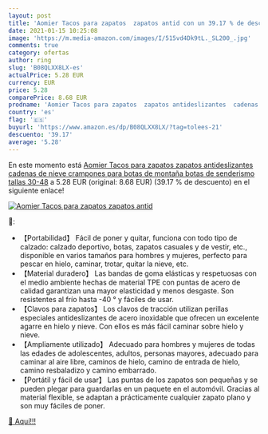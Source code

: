 ```yaml
---
layout: post
title: 'Aomier Tacos para zapatos  zapatos antid con un 39.17 % de descuento'
date: 2021-01-15 10:25:08
image: 'https://m.media-amazon.com/images/I/515vd4Dk9tL._SL200_.jpg'
comments: true
category: ofertas
author: ring
slug: 'B08QLXX8LX-es'
actualPrice: 5.28 EUR
currency: EUR
price: 5.28
comparePrice: 8.68 EUR
prodname: 'Aomier Tacos para zapatos  zapatos antideslizantes  cadenas de nieve  crampones para botas de montaña  botas de senderismo  tallas 30-48'
country: 'es'
flag: '🇪🇸'
buyurl: 'https://www.amazon.es/dp/B08QLXX8LX/?tag=tolees-21'
descuento: '39.17'
average: '5.28'
---
```


En este momento está [Aomier Tacos para zapatos  zapatos antideslizantes  cadenas de nieve  crampones para botas de montaña  botas de senderismo  tallas 30-48](https://www.amazon.es/dp/B08QLXX8LX/?tag=tolees-21) a 5.28 EUR (original: 8.68 EUR) (39.17 %  de descuento) en el siguiente enlace!

[![Aomier Tacos para zapatos  zapatos antid](https://m.media-amazon.com/images/I/515vd4Dk9tL._SL200_.jpg)](https://www.amazon.es/dp/B08QLXX8LX/?tag=tolees-21)

🔎:

- 【Portabilidad】 Fácil de poner y quitar, funciona con todo tipo de calzado: calzado deportivo, botas, zapatos casuales y de vestir, etc., disponible en varios tamaños para hombres y mujeres, perfecto para pescar en hielo, caminar, trotar, quitar la nieve, etc.
- 【Material duradero】 Las bandas de goma elásticas y respetuosas con el medio ambiente hechas de material TPE con puntas de acero de calidad garantizan una mayor elasticidad y menos desgaste. Son resistentes al frío hasta -40 ° y fáciles de usar.
- 【Clavos para zapatos】 Los clavos de tracción utilizan perillas especiales antideslizantes de acero inoxidable que ofrecen un excelente agarre en hielo y nieve. Con ellos es más fácil caminar sobre hielo y nieve.
- 【Ampliamente utilizado】 Adecuado para hombres y mujeres de todas las edades de adolescentes, adultos, personas mayores, adecuado para caminar al aire libre, caminos de hielo, camino de entrada de hielo, camino resbaladizo y camino embarrado.
- 【Portátil y fácil de usar】 Las puntas de los zapatos son pequeñas y se pueden plegar para guardarlas en un paquete en el automóvil. Gracias al material flexible, se adaptan a prácticamente cualquier zapato plano y son muy fáciles de poner.

[🛒 Aquí!!!](https://www.amazon.es/dp/B08QLXX8LX/?tag=tolees-21)
